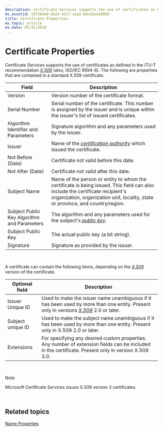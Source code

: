 ```yaml
---
description: Certificate Services supports the use of certificates as defined in the ITU-T recommendation X.509 (also, ISO/IEC 9594-8).
ms.assetid: 59f20de0-de24-43c7-a1a2-bdc91ee28059
title: Certificate Properties
ms.topic: article
ms.date: 05/31/2018
---
```


# Certificate Properties

Certificate Services supports the use of certificates as defined in the ITU-T recommendation [*X.509*](../secgloss/x-gly.md) (also, ISO/IEC 9594-8). The following are properties that are contained in a standard X.509 certificate.



| Field                                       | Description                                                                                                                                                                                                     |
|---------------------------------------------|-----------------------------------------------------------------------------------------------------------------------------------------------------------------------------------------------------------------|
| Version                                     | Version number of the certificate format.                                                                                                                                                                       |
| Serial Number                               | Serial number of the certificate. This number is assigned by the issuer and is unique within the issuer's list of issued certificates.                                                                          |
| Algorithm Identifier and Parameters         | Signature algorithm and any parameters used by the issuer.                                                                                                                                                      |
| Issuer                                      | Name of the [*certification authority*](../secgloss/c-gly.md) which issued the certificate.                                               |
| Not Before (Date)                           | Certificate not valid before this date.                                                                                                                                                                         |
| Not After (Date)                            | Certificate not valid after this date.                                                                                                                                                                          |
| Subject Name                                | Name of the person or entity to whom the certificate is being issued. This field can also include the certificate recipient's organization, organization unit, locality, state or province, and country/region. |
| Subject Public Key Algorithm and Parameters | The algorithm and any parameters used for the subject's [*public key*](../secgloss/p-gly.md).                                                                       |
| Subject Public Key                          | The actual public key (a bit string).                                                                                                                                                                           |
| Signature                                   | Signature as provided by the issuer.                                                                                                                                                                            |



 

A certificate can contain the following items, depending on the [*X.509*](../secgloss/x-gly.md) version of the certificate.



| Optional field    | Description                                                                                                                                                                                               |
|-------------------|-----------------------------------------------------------------------------------------------------------------------------------------------------------------------------------------------------------|
| Issuer Unique ID  | Used to make the issuer name unambiguous if it has been used by more than one entity. Present only in versions [*X.509*](../secgloss/x-gly.md) 2.0 or later.<br/> |
| Subject unique ID | Used to make the subject name unambiguous if it has been used by more than one entity. Present only in X.509 2.0 or later.<br/>                                                                     |
| Extensions        | For specifying any desired custom properties. Any number of extension fields can be included in the certificate. Present only in version X.509 3.0.<br/>                                            |



 

> [!Note]  
> Microsoft Certificate Services issues X.509 version 3 certificates.

 

## Related topics

<dl> <dt>

[Name Properties](name-properties.md)
</dt> </dl>

 

 

